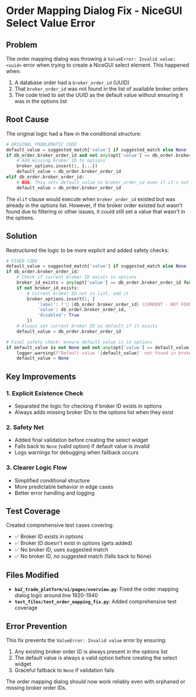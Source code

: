 # Order Mapping Dialog Fix - NiceGUI Select Value Error

## Problem
The order mapping dialog was throwing a `ValueError: Invalid value: <uuid>` error when trying to create a NiceGUI select element. This happened when:

1. A database order had a `broker_order_id` (UUID)
2. That `broker_order_id` was not found in the list of available broker orders
3. The code tried to set the UUID as the default value without ensuring it was in the options list

## Root Cause
The original logic had a flaw in the conditional structure:

```python
# ORIGINAL PROBLEMATIC CODE
default_value = suggested_match['value'] if suggested_match else None
if db_order.broker_order_id and not any(opt['value'] == db_order.broker_order_id for opt in broker_options[1:]):
    # Add missing broker ID to options
    broker_options.insert(1, {...})
    default_value = db_order.broker_order_id
elif db_order.broker_order_id:
    # BUG: This sets default_value to broker_order_id even if it's not in options!
    default_value = db_order.broker_order_id
```

The `elif` clause would execute when `broker_order_id` existed but was already in the options list. However, if the broker order existed but wasn't found due to filtering or other issues, it could still set a value that wasn't in the options.

## Solution
Restructured the logic to be more explicit and added safety checks:

```python
# FIXED CODE
default_value = suggested_match['value'] if suggested_match else None
if db_order.broker_order_id:
    # Check if current broker ID exists in options
    broker_id_exists = any(opt['value'] == db_order.broker_order_id for opt in broker_options[1:])
    if not broker_id_exists:
        # Current broker ID not in list, add it
        broker_options.insert(1, {
            'label': f'🔴 {db_order.broker_order_id} (CURRENT - NOT FOUND)',
            'value': db_order.broker_order_id,
            'disabled': True
        })
    # Always set current broker ID as default if it exists
    default_value = db_order.broker_order_id

# Final safety check: ensure default_value is in options
if default_value is not None and not any(opt['value'] == default_value for opt in broker_options):
    logger.warning(f"Default value '{default_value}' not found in broker options, falling back to None")
    default_value = None
```

## Key Improvements

### 1. Explicit Existence Check
- Separated the logic for checking if broker ID exists in options
- Always adds missing broker IDs to the options list when they exist

### 2. Safety Net
- Added final validation before creating the select widget
- Falls back to `None` (valid option) if default value is invalid
- Logs warnings for debugging when fallback occurs

### 3. Clearer Logic Flow
- Simplified conditional structure
- More predictable behavior in edge cases
- Better error handling and logging

## Test Coverage
Created comprehensive test cases covering:
- ✅ Broker ID exists in options
- ✅ Broker ID doesn't exist in options (gets added)
- ✅ No broker ID, uses suggested match
- ✅ No broker ID, no suggested match (falls back to None)

## Files Modified
- **`ba2_trade_platform/ui/pages/overview.py`**: Fixed the order mapping dialog logic around line 1920-1940
- **`test_files/test_order_mapping_fix.py`**: Added comprehensive test coverage

## Error Prevention
This fix prevents the `ValueError: Invalid value` error by ensuring:
1. Any existing broker order ID is always present in the options list
2. The default value is always a valid option before creating the select widget
3. Graceful fallback to `None` if validation fails

The order mapping dialog should now work reliably even with orphaned or missing broker order IDs.